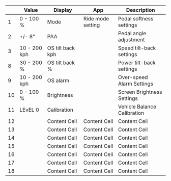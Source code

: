 |  | Value | Display | App | Description |
| --- | --- | --- | --- | --- |
|  1 | 0 - 100 % | Mode | Ride mode setting | Pedal softness settings |
|  2 | +/- 8° | PAA |  | Pedal angle adjustment |
|  3 | 10 - 200 kph | OS tilt back kph |  | Speed tilt-back settings |
|  8 | 30 - 200 % | OS tilt back % |  | Power tilt-back settings |
|  9 | 10 - 200 kph | OS alarm |  | Over-speed Alarm Settings |
| 10 | 0 - 100 % | Brightness |  | Screen Brightness Settings |
| 11 | LEvEL 0 | Calibration |  | Vehicle Balance Calibration |
| 12 |  | Content Cell  | Content Cell  | Content Cell  |
| 13 |  | Content Cell  | Content Cell  | Content Cell  |
| 14 |  | Content Cell  | Content Cell  | Content Cell  |
| 15 |  | Content Cell  | Content Cell  | Content Cell  |
| 16 |  | Content Cell  | Content Cell  | Content Cell  |
| 17 |  | Content Cell  | Content Cell  | Content Cell  |
| 18 |  | Content Cell  | Content Cell  | Content Cell  |

